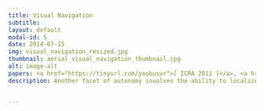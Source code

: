 ```yaml
---
title: Visual Navigation
subtitle:
layout: default
modal-id: 5
date: 2014-07-15
img: visual_navigation_resized.jpg
thumbnail: aerial_visual_navigation_thumbnail.jpg
alt: image-alt
papers: <a href="https://tinyurl.com/yaobusvr">[ ICRA 2011 ]</a>, <a href="https://tinyurl.com/y9m4x9e7">[ IROS 2016 ]</a>
description: Another facet of autonomy involves the ability to localize and navigate in either previously seen or novel environments. There are a plethora of challenges associated with these tasks. In such settings, autonomous systems need to be able to semantically parse the environment to recognize salient regions pertinent to the localization or navigation task. This can be particularly challenging in environments that are subject to frequent change in appearance. These changes can be artifacts of specular reflections or changes in lighting, changes in weather conditions, or changes related to the physical evolution of the structure of the environment. These changes can ve viewed as short, medium and long term appearance changes respectively. In such scenarios, the ability of a vision system to exploit information regarding the geometry and texture of the environment to be invariant to these changes is essential for robust autonomy.</br><iframe width="480" height="300" style="padding:10px;" src="https://www.youtube.com/embed/UqPvTWoUfZ0" frameborder="0" align="right" allow="accelerometer; autoplay; encrypted-media; gyroscope; picture-in-picture" allowfullscreen></iframe>. In this line of research, I have studied and developed algorithms along with my collaborators for systems that are robust to short term appearance changes to due lighting conditions and reflections in ICRA 2011. This work was utilized to aid autonomous aerial vehicles to navigate reverine environments that are subject to changes in appearance due to time of day or specular reflections. I have also developed localization algorithms for autonomous driving systems to be robust to changes in appearance caused by weather conditions. This work was published in IROS 2016. More recently, I have also been working on developing semantic localization and navigation algorithms that can account for long term permanent appearance changes. This work is primarily focused on achieving autonomous navigation capabilities in environments that evolve over time such as building construction sites. 


---
```

